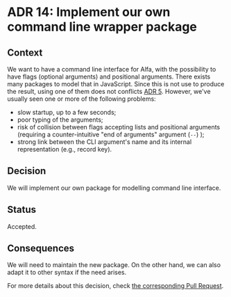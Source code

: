 # ADR 14: Implement our own command line wrapper package 

## Context

We want to have a command line interface for Alfa, with the possibility to have flags (optional arguments) and positional arguments. There exists many packages to model that in JavaScript. Since this is not use to produce the result, using one of them does not conflicts [ADR 5](./adr-005.md). However, we've usually seen one or more of the following problems: 

* slow startup, up to a few seconds;
* poor typing of the arguments; 
* risk of collision between flags accepting lists and positional arguments (requiring a counter-intuitive "end of arguments" argument (`--`) );
* strong link between the CLI argument's name and its internal representation (e.g., record key).

## Decision

We will implement our own package for modelling command line interface.

## Status

Accepted.

## Consequences

We will need to maintain the new package. On the other hand, we can also adapt it to other syntax if the need arises.

For more details about this decision, check [the corresponding Pull Request](https://github.com/Siteimprove/alfa/pull/265).

